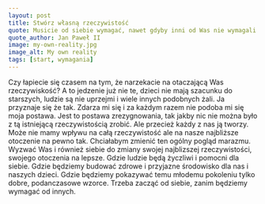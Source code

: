 ```yaml
---
layout: post
title: Stwórz własną rzeczywistość
quote: Musicie od siebie wymagać, nawet gdyby inni od Was nie wymagali
quote_author: Jan Paweł II
image: my-own-reality.jpg
image_alt: My own reality
tags: [start, wymagania]
---
```


Czy łapiecie się czasem na tym, że narzekacie na otaczającą Was rzeczywiskość? A to jedzenie już nie te, dzieci nie mają szacunku do starszych, ludzie są nie uprzejmi i wiele innych podobnych żali. Ja przyznaje się że tak. Zdarza mi się i za każdym razem nie podoba mi się moja postawa. Jest to postawa zrezygnowania, tak jakby nic nie można było z tą istniejącą rzeczywistością zrobić. Ale przecież każdy z nas ją tworzy. Może nie mamy wpływu na całą rzeczywistość ale na nasze najbliższe otoczenie na pewno tak. Chciałabym zmienić ten ogólny pogląd marazmu. Wyzwać Was i również siebie do zmiany swojej najblizszej rzeczywistości, swojego otoczenia na lepsze. Gdzie ludzie będą życzliwi i pomocni dla siebie. Gdzie będziemy budować zdrowe i przyjazne środowisko dla nas i naszych dzieci. Gdzie będziemy pokazywać temu młodemu pokoleniu tylko dobre, podanczasowe wzorce. Trzeba zacząć od siebie, zanim będziemy wymagać od innych.
